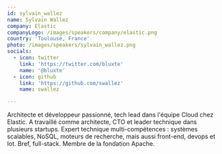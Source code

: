 ```yaml
---
id: sylvain_wallez
name: Sylvain Wallez
company: Elastic
companyLogo: /images/speakers/company/elastic.png
country: 'Toulouse, France'
photo: /images/speakers/sylvain_wallez.png
socials:
  - icon: twitter
    link: 'https://twitter.com/bluxte'
    name: '@bluxte'
  - icon: github
    link: 'https://github.com/swallez'
    name: swallez

---
```


Architecte et développeur passionné, tech lead dans l'équipe Cloud chez Elastic. A travaillé comme architecte, CTO et leader technique dans plusieurs startups. Expert technique multi-compétences : systèmes scalables, NoSQL, moteurs de recherche, mais aussi front-end, devops et Iot. Bref, full-stack. Membre de la fondation Apache.
